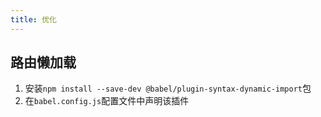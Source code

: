 ```yaml
---
title: 优化
---
```


## 路由懒加载
1. 安装`npm install --save-dev @babel/plugin-syntax-dynamic-import`包
2. 在`babel.config.js`配置文件中声明该插件
<img :src="$withBase('/front/vue/懒加载.jpg')">

